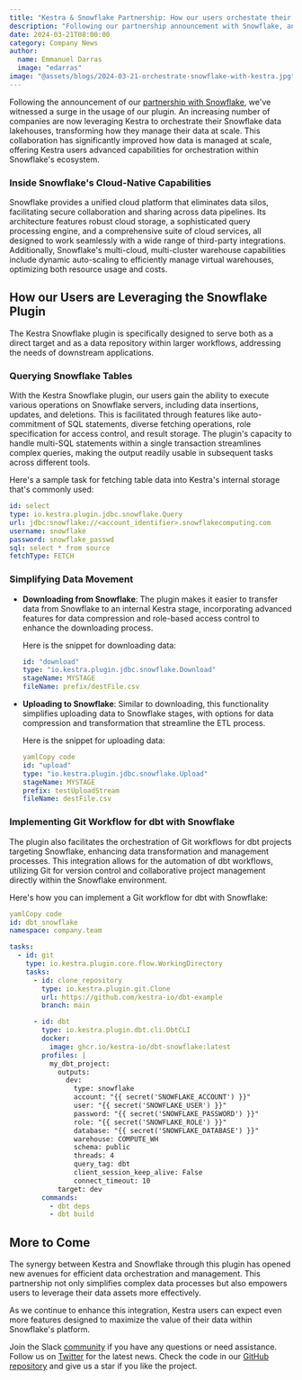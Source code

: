 ```yaml
---
title: "Kestra & Snowflake Partnership: How our users orchestate their Data Warehouse"
description: "Following our partnership announcement with Snowflake, an increasing number of Kestra users are effectively orchestrating their Snowflake environments"
date: 2024-03-21T08:00:00
category: Company News
author:
  name: Emmanuel Darras
  image: "edarras"
image: "@assets/blogs/2024-03-21-orchestrate-snowflake-with-kestra.jpg"
---
```


Following the announcement of our [partnership with Snowflake](https://kestra.io/blogs/2023-09-25-kestra-snowflake-partnership), we've witnessed a surge in the usage of our plugin. An increasing number of companies are now leveraging Kestra to orchestrate their Snowflake data lakehouses, transforming how they manage their data at scale. This collaboration has significantly improved how data is managed at scale, offering Kestra users advanced capabilities for orchestration within Snowflake's ecosystem.

### Inside Snowflake's Cloud-Native Capabilities

Snowflake provides a unified cloud platform that eliminates data silos, facilitating secure collaboration and sharing across data pipelines. Its architecture features robust cloud storage, a sophisticated query processing engine, and a comprehensive suite of cloud services, all designed to work seamlessly with a wide range of third-party integrations. Additionally, Snowflake's multi-cloud, multi-cluster warehouse capabilities include dynamic auto-scaling to efficiently manage virtual warehouses, optimizing both resource usage and costs.

## How our Users are Leveraging the Snowflake Plugin

The Kestra Snowflake plugin is specifically designed to serve both as a direct target and as a data repository within larger workflows, addressing the needs of downstream applications.

### Querying Snowflake Tables

With the Kestra Snowflake plugin, our users gain the ability to execute various operations on Snowflake servers, including data insertions, updates, and deletions. This is facilitated through features like auto-commitment of SQL statements, diverse fetching operations, role specification for access control, and result storage. The plugin's capacity to handle multi-SQL statements within a single transaction streamlines complex queries, making the output readily usable in subsequent tasks across different tools.

Here's a sample task for fetching table data into Kestra's internal storage that's commonly used:

```yaml
id: select
type: io.kestra.plugin.jdbc.snowflake.Query
url: jdbc:snowflake://<account_identifier>.snowflakecomputing.com
username: snowflake
password: snowflake_passwd
sql: select * from source
fetchType: FETCH

```

### Simplifying Data Movement

- **Downloading from Snowflake**: The plugin makes it easier to transfer data from Snowflake to an internal Kestra stage, incorporating advanced features for data compression and role-based access control to enhance the downloading process.

    Here is the snippet for downloading data:

    ```yaml
    id: "download"
    type: "io.kestra.plugin.jdbc.snowflake.Download"
    stageName: MYSTAGE
    fileName: prefix/destFile.csv

    ```

- **Uploading to Snowflake**: Similar to downloading, this functionality simplifies uploading data to Snowflake stages, with options for data compression and transformation that streamline the ETL process.

    Here is the snippet for uploading data:

    ```yaml
    yamlCopy code
    id: "upload"
    type: "io.kestra.plugin.jdbc.snowflake.Upload"
    stageName: MYSTAGE
    prefix: testUploadStream
    fileName: destFile.csv

    ```


### Implementing Git Workflow for dbt with Snowflake

The plugin also facilitates the orchestration of Git workflows for dbt projects targeting Snowflake, enhancing data transformation and management processes. This integration allows for the automation of dbt workflows, utilizing Git for version control and collaborative project management directly within the Snowflake environment.

Here's how you can implement a Git workflow for dbt with Snowflake:

```yaml
yamlCopy code
id: dbt_snowflake
namespace: company.team

tasks:
  - id: git
    type: io.kestra.plugin.core.flow.WorkingDirectory
    tasks:
      - id: clone_repository
        type: io.kestra.plugin.git.Clone
        url: https://github.com/kestra-io/dbt-example
        branch: main

      - id: dbt
        type: io.kestra.plugin.dbt.cli.DbtCLI
        docker:
          image: ghcr.io/kestra-io/dbt-snowflake:latest
        profiles: |
          my_dbt_project:
            outputs:
              dev:
                type: snowflake
                account: "{{ secret('SNOWFLAKE_ACCOUNT') }}"
                user: "{{ secret('SNOWFLAKE_USER') }}"
                password: "{{ secret('SNOWFLAKE_PASSWORD') }}"
                role: "{{ secret('SNOWFLAKE_ROLE') }}"
                database: "{{ secret('SNOWFLAKE_DATABASE') }}"
                warehouse: COMPUTE_WH
                schema: public
                threads: 4
                query_tag: dbt
                client_session_keep_alive: False
                connect_timeout: 10
            target: dev
        commands:
          - dbt deps
          - dbt build

```


## More to Come

The synergy between Kestra and Snowflake through this plugin has opened new avenues for efficient data orchestration and management. This partnership not only simplifies complex data processes but also empowers users to leverage their data assets more effectively.

As we continue to enhance this integration, Kestra users can expect even more features designed to maximize the value of their data within Snowflake's platform.

Join the Slack [community](https://kestra.io/slack) if you have any questions or need assistance.
Follow us on [Twitter](https://twitter.com/kestra_io) for the latest news.
Check the code in our [GitHub repository](https://github.com/kestra-io/kestra) and give us a star if you like the project.
